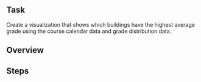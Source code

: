 ## Task
Create a visualization that shows which buildings have the highest average grade using the course calendar data and grade distribution data.

## Overview

## Steps